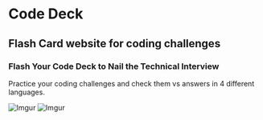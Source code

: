 # Code Deck
## Flash Card website for coding challenges

### Flash Your Code Deck to Nail the Technical Interview
Practice your coding challenges and check them vs answers in 4 different languages.

![Imgur](https://i.imgur.com/l5I3AWy.png)
![Imgur](https://i.imgur.com/CJ9NqoE.png)